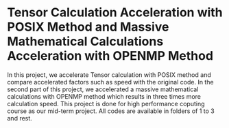 # Tensor Calculation Acceleration with POSIX Method and Massive Mathematical Calculations Acceleration with OPENMP Method
In this project, we accelerate Tensor calculation with POSIX method and compare accelerated factors such as speed with the original code. In the second part of this project, we accelerated a massive mathematical calculations with OPENMP method which results in three times more calculation speed.
This project is done for high performance coputing course as our mid-term project.
All codes are available in folders of 1 to 3 and rest.
